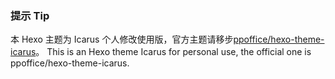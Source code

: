 ### 提示 Tip

本 Hexo 主题为 Icarus 个人修改使用版，官方主题请移步[ppoffice/hexo-theme-icarus](https://github.com/imaegoo/hexo-theme-icarus)。
This is an Hexo theme Icarus for personal use, the official one is ppoffice/hexo-theme-icarus.